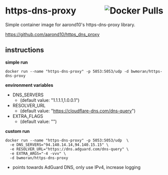 # https-dns-proxy <img alt="Docker Pulls" align="right" src="https://img.shields.io/docker/pulls/bwmoran/https-dns-proxy?style=flat-square">
Simple container image for aarond10's https-dns-proxy library.

https://github.com/aarond10/https_dns_proxy

instructions
---
**simple run**
```
docker run --name "https-dns-proxy" -p 5053:5053/udp -d bwmoran/https-dns-proxy
```

**environment variables**
* DNS_SERVERS
   * (default value: "1.1.1.1,1.0.0.1")
* RESOLVER_URL
   * (default value: "https://cloudflare-dns.com/dns-query")
* EXTRA_FLAGS
   * (default value: "")

**custom run**
```
docker run --name "https-dns-proxy" -p 5053:5053/udp  \
  -e DNS_SERVERS="94.140.14.14,94.140.15.15" \
  -e RESOLVER_URL="https://dns.adguard.com/dns-query" \
  -e EXTRA_ARGS="-4 -vvv" \
  -d bwmoran/https-dns-proxy
```
   * points towards AdGuard DNS, only use IPv4, increase logging
